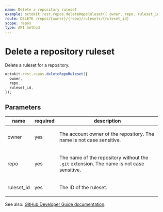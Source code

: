 ```yaml
---
name: Delete a repository ruleset
example: octokit.rest.repos.deleteRepoRuleset({ owner, repo, ruleset_id })
route: DELETE /repos/{owner}/{repo}/rulesets/{ruleset_id}
scope: repos
type: API method
---
```


# Delete a repository ruleset

Delete a ruleset for a repository.

```js
octokit.rest.repos.deleteRepoRuleset({
  owner,
  repo,
  ruleset_id,
});
```

## Parameters

<table>
  <thead>
    <tr>
      <th>name</th>
      <th>required</th>
      <th>description</th>
    </tr>
  </thead>
  <tbody>
    <tr><td>owner</td><td>yes</td><td>

The account owner of the repository. The name is not case sensitive.

</td></tr>
<tr><td>repo</td><td>yes</td><td>

The name of the repository without the `.git` extension. The name is not case sensitive.

</td></tr>
<tr><td>ruleset_id</td><td>yes</td><td>

The ID of the ruleset.

</td></tr>
  </tbody>
</table>

See also: [GitHub Developer Guide documentation](https://docs.github.com/rest/repos/rules#delete-repository-ruleset).
